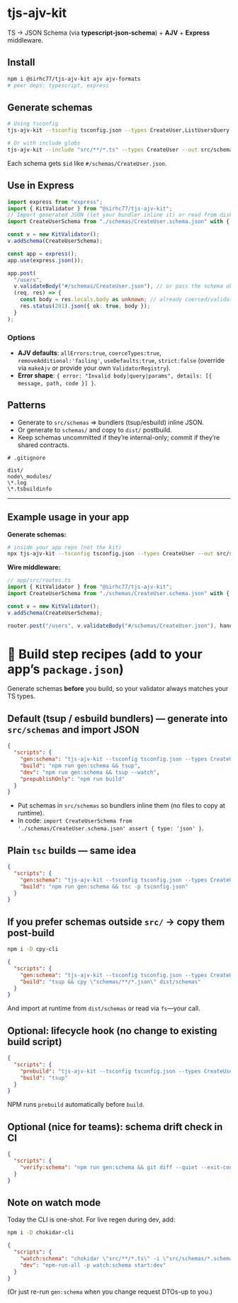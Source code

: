 # tjs-ajv-kit

TS → JSON Schema (via **typescript-json-schema**) + **AJV** + **Express** middleware.

## Install

```bash
npm i @sirhc77/tjs-ajv-kit ajv ajv-formats
# peer deps: typescript, express
````

## Generate schemas

```bash
# Using tsconfig
tjs-ajv-kit --tsconfig tsconfig.json --types CreateUser,ListUsersQuery --out src/schemas

# Or with include globs
tjs-ajv-kit --include "src/**/*.ts" --types CreateUser --out src/schemas
```

Each schema gets `$id` like `#/schemas/CreateUser.json`.

## Use in Express

```ts
import express from "express";
import { KitValidator } from "@sirhc77/tjs-ajv-kit";
// Import generated JSON (let your bundler inline it) or read from disk
import CreateUserSchema from "./schemas/CreateUser.schema.json" with { type: "json" };

const v = new KitValidator();
v.addSchema(CreateUserSchema);

const app = express();
app.use(express.json());

app.post(
  "/users",
  v.validateBody("#/schemas/CreateUser.json"), // or pass the schema object
  (req, res) => {
    const body = res.locals.body as unknown; // already coerced/validated
    res.status(201).json({ ok: true, body });
  }
);
```

### Options

* **AJV defaults**: `allErrors:true`, `coerceTypes:true`, `removeAdditional:'failing'`, `useDefaults:true`, `strict:false` (override via `makeAjv` or provide your own `ValidatorRegistry`).
* **Error shape**: `{ error: "Invalid body|query|params", details: [{ message, path, code }] }`.

## Patterns

* Generate to `src/schemas` ⇒ bundlers (tsup/esbuild) inline JSON.
* Or generate to `schemas/` and copy to `dist/` postbuild.
* Keep schemas uncommitted if they’re internal-only; commit if they’re shared contracts.

```
# .gitignore

dist/
node\_modules/
\*.log
\*.tsbuildinfo

````

---

## Example usage in your app

**Generate schemas:**

```bash
# inside your app repo (not the kit)
npx tjs-ajv-kit --tsconfig tsconfig.json --types CreateUser --out src/schemas
```

**Wire middleware:**

```ts
// app/src/routes.ts
import { KitValidator } from "@sirhc77/tjs-ajv-kit";
import CreateUserSchema from "./schemas/CreateUser.schema.json" with { type: "json" };

const v = new KitValidator();
v.addSchema(CreateUserSchema);

router.post("/users", v.validateBody("#/schemas/CreateUser.json"), handler);
```

# 🧱 Build step recipes (add to your app’s `package.json`)

Generate schemas **before** you build, so your validator always matches your TS types.

## Default (tsup / esbuild bundlers) — generate into `src/schemas` and import JSON

```json
{
  "scripts": {
    "gen:schema": "tjs-ajv-kit --tsconfig tsconfig.json --types CreateUser,ListUsersQuery --out src/schemas",
    "build": "npm run gen:schema && tsup",
    "dev": "npm run gen:schema && tsup --watch",
    "prepublishOnly": "npm run build"
  }
}
```

* Put schemas in `src/schemas` so bundlers inline them (no files to copy at runtime).
* In code: `import CreateUserSchema from './schemas/CreateUser.schema.json' assert { type: 'json' }`.

## Plain `tsc` builds — same idea

```json
{
  "scripts": {
    "gen:schema": "tjs-ajv-kit --tsconfig tsconfig.json --types CreateUser --out src/schemas",
    "build": "npm run gen:schema && tsc -p tsconfig.json"
  }
}
```

## If you prefer schemas outside `src/` → copy them post-build

```bash
npm i -D cpy-cli
```

```json
{
  "scripts": {
    "gen:schema": "tjs-ajv-kit --tsconfig tsconfig.json --types CreateUser --out schemas",
    "build": "tsup && cpy \"schemas/**/*.json\" dist/schemas"
  }
}
```

And import at runtime from `dist/schemas` or read via `fs`—your call.

## Optional: lifecycle hook (no change to existing build script)

```json
{
  "scripts": {
    "prebuild": "tjs-ajv-kit --tsconfig tsconfig.json --types CreateUser --out src/schemas",
    "build": "tsup"
  }
}
```

NPM runs `prebuild` automatically before `build`.

## Optional (nice for teams): schema drift check in CI

```json
{
  "scripts": {
    "verify:schema": "npm run gen:schema && git diff --quiet --exit-code -- src/schemas || (echo \"Schemas out of date. Run gen:schema.\" && exit 1)"
  }
}
```

## Note on watch mode

Today the CLI is one-shot. For live regen during dev, add:

```bash
npm i -D chokidar-cli
```

```json
{
  "scripts": {
    "watch:schema": "chokidar \"src/**/*.ts\" -i \"src/schemas/*.schema.json\" -c \"tjs-ajv-kit --tsconfig tsconfig.json --types CreateUser --out src/schemas\"",
    "dev": "npm-run-all -p watch:schema start:dev"
  }
}
```

(Or just re-run `gen:schema` when you change request DTOs-up to you.)

